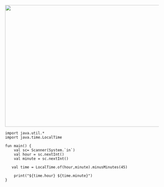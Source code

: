 <img src="https://user-images.githubusercontent.com/84216838/201507245-10c01dc1-d40c-4dc2-bba3-eb04ba0056ad.png" width=700 height=400>

```
import java.util.*
import java.time.LocalTime

fun main() {
    val sc= Scanner(System.`in`)
    val hour = sc.nextInt()
    val minute = sc.nextInt()
    
   val time = LocalTime.of(hour,minute).minusMinutes(45)
    
    print("${time.hour} ${time.minute}")
}
```